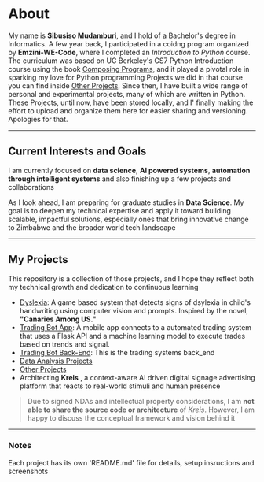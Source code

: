 # About
My name is **Sibusiso Mudamburi**, and I hold of a Bachelor's degree in Informatics. A few year back, I participated in a coidng program organized by **Emzini-WE-Code**, where I completed an *Introduction to Python* course. The curriculum was based on UC Berkeley's CS7 Python Introduction course using the book [Composing Programs](https://composingprograms.com), and it played a pivotal role in sparking my love for Python programming Projects we did in that course you can find inside [Other Projects](./other_projects). Since then, I have built a wide range of personal and experimental projects, many of which are written in Python. These Projects, until now, have been stored locally, and I' finally making the effort to upload and organize them here for easier sharing and versioning. Apologies for that.

---

## Current Interests and Goals
I am currently focused on **data science**, **AI powered systems**, **automation through intelligent systems** and also finishing up a few projects and collaborations

As I look ahead, I am preparing for graduate studies in **Data Science**. My goal is to deepen my technical expertise and apply it toward building scalable, impactful solutions, especially ones that bring innovative change to Zimbabwe and the broader world tech landscape 

---

## My Projects
This repository is a collection of those projects, and I hope they reflect both my technical growth and dedication to continuous learning

 - [Dyslexia](./dyslexia): A game based system that detects signs of dsylexia in child's handwriting using computer vision and prompts. Inspired by the novel, **"Canaries Among US."** 
 - [Trading Bot App](./trading_bot_app): A mobile app connects to a automated trading system that uses a Flask API and a machine learning model to execute trades based on trends and signal.
 - [Trading Bot Back-End](./trading_bot_loop): This is the trading systems back_end
 - [Data Analysis Projects](./data_analysis_projects)
 - [Other Projects](./other_projects)
 - Architecting **Kreis** , a context-aware AI driven digital signage advertising platform that reacts to real-world stimuli and human presence
> Due to signed NDAs and intellectual property considerations, I am **not able to share the source code or architecture** of *Kreis*. However, I am happy to discuss the conceptual framework and vision behind it

---

### Notes
Each project has its own 'README.md' file for details, setup insructions and screenshots